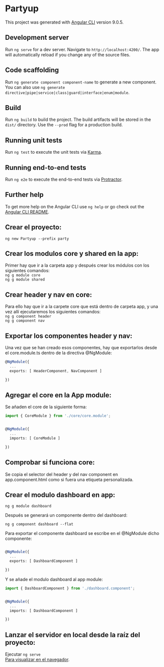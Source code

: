 # Partyup

This project was generated with [Angular CLI](https://github.com/angular/angular-cli) version 9.0.5.

## Development server

Run `ng serve` for a dev server. Navigate to `http://localhost:4200/`. The app will automatically reload if you change any of the source files.

## Code scaffolding

Run `ng generate component component-name` to generate a new component. You can also use `ng generate directive|pipe|service|class|guard|interface|enum|module`.

## Build

Run `ng build` to build the project. The build artifacts will be stored in the `dist/` directory. Use the `--prod` flag for a production build.

## Running unit tests

Run `ng test` to execute the unit tests via [Karma](https://karma-runner.github.io).

## Running end-to-end tests

Run `ng e2e` to execute the end-to-end tests via [Protractor](http://www.protractortest.org/).

## Further help

To get more help on the Angular CLI use `ng help` or go check out the [Angular CLI README](https://github.com/angular/angular-cli/blob/master/README.md).


## Crear el proyecto:
`ng new Partyup --prefix party`<br>

## Crear los modulos core y shared en la app:
Primer hay que ir a la carpeta app y después crear los módulos con los siguientes comandos:<br>
`ng g module core`<br>
`ng g module shared`<br>

## Crear header y nav en core:
Para ello hay que ir a la carpete core que está dentro de carpeta app, y una vez allí ejecutaremos los siguientes comandos:<br>
`ng g component header`<br>
`ng g component nav`<br>

## Exportar los componentes header y nav:
Una vez que se han creado esos componentes, hay que exportarlos desde el core.module.ts dentro de la directiva @NgModule:

```ts
@NgModule({
  ...
  exports: [ HeaderComponent, NavComponent ]

})
```

## Agregar el core en la App module:

Se añaden el core de la siguiente forma:

```ts
import { CoreModule } from './core/core.module';


@NgModule({
  ...
  imports: [ CoreModule ]

})
```

## Comprobar si funciona core:
Se copia el selector del header y del nav component en app.component.html como si fuera una etiqueta personalizada.

## Crear el modulo dashboard en app:

`ng g module dashboard`<br>

Después se generará un componente dentro del dashboard:<br>

`ng g component dashboard --flat`<br>

Para exportar el componente dashboard se escribe en el @NgModule dicho componente:<br>

```ts

@NgModule({
  ...
  exports: [ DashboardComponent ]

})
```

Y se añade el modulo dashboard al app module:<br>

```ts
import { DashboardComponent } from './dashboard.component';


@NgModule({
  ...
  imports: [ DashboardComponent ]

})
```


## Lanzar el servidor en local desde la raíz del proyecto:

Ejecutar `ng serve` <br>
[Para visualizar en el navegador](https://localhost:4200/).

